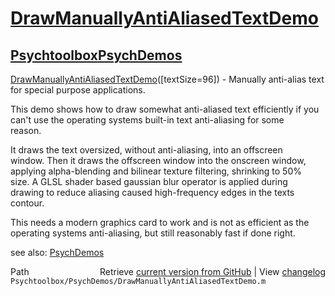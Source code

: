 # [DrawManuallyAntiAliasedTextDemo](DrawManuallyAntiAliasedTextDemo)
## [Psychtoolbox](Psychtoolbox)[PsychDemos](PsychDemos)

[DrawManuallyAntiAliasedTextDemo](DrawManuallyAntiAliasedTextDemo)([textSize=96]) - Manually anti-alias text for special purpose applications.  
  
This demo shows how to draw somewhat anti-aliased text efficiently if you  
can't use the operating systems built-in text anti-aliasing for some  
reason.  
  
It draws the text oversized, without anti-aliasing, into an offscreen  
window. Then it draws the offscreen window into the onscreen window,  
applying alpha-blending and bilinear texture filtering, shrinking to 50%  
size. A GLSL shader based gaussian blur operator is applied during  
drawing to reduce aliasing caused high-frequency edges in the texts  
contour.  
  
This needs a modern graphics card to work and is not as efficient as the  
operating systems anti-aliasing, but still reasonably fast if done right.  
  
see also: [PsychDemos](PsychDemos)  




<div class="code_header" style="text-align:right;">
  <span style="float:left;">Path&nbsp;&nbsp;</span> <span class="counter">Retrieve <a href=
  "https://raw.github.com/Psychtoolbox-3/Psychtoolbox-3/beta/Psychtoolbox/PsychDemos/DrawManuallyAntiAliasedTextDemo.m">current version from GitHub</a> | View <a href=
  "https://github.com/Psychtoolbox-3/Psychtoolbox-3/commits/beta/Psychtoolbox/PsychDemos/DrawManuallyAntiAliasedTextDemo.m">changelog</a></span>
</div>
<div class="code">
  <code>Psychtoolbox/PsychDemos/DrawManuallyAntiAliasedTextDemo.m</code>
</div>


